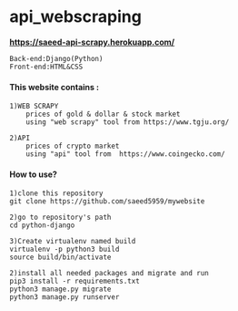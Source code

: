 # api_webscraping

**https://saeed-api-scrapy.herokuapp.com/**
~~~~
Back-end:Django(Python)
Front-end:HTML&CSS
~~~~

#### This website contains :

~~~~
1)WEB SCRAPY
    prices of gold & dollar & stock market
    using "web scrapy" tool from https://www.tgju.org/

~~~~

~~~~
2)API
    prices of crypto market
    using "api" tool from  https://www.coingecko.com/

~~~~
#### How to use?
~~~~
1)clone this repository
git clone https://github.com/saeed5959/mywebsite

2)go to repository's path
cd python-django

3)Create virtualenv named build
virtualenv -p python3 build
source build/bin/activate

2)install all needed packages and migrate and run
pip3 install -r requirements.txt
python3 manage.py migrate
python3 manage.py runserver
